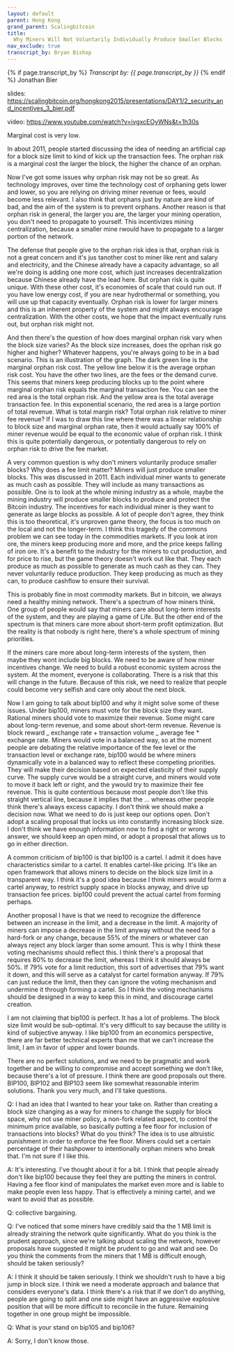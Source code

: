 ```yaml
---
layout: default
parent: Hong Kong
grand_parent: Scalingbitcoin
title:
  Why Miners Will Not Voluntarily Individually Produce Smaller Blocks
nav_exclude: true
transcript_by: Bryan Bishop
---
```


{% if page.transcript_by %} <i>Transcript by:
{{ page.transcript_by }}</i> {% endif %} Jonathan Bier

slides:
<https://scalingbitcoin.org/hongkong2015/presentations/DAY1/2_security_and_incentives_3_bier.pdf>

video: <https://www.youtube.com/watch?v=ivgxcEOyWNs&t=1h30s>

Marginal cost is very low.

In about 2011, people started discussing the idea of needing an
artificial cap for a block size limit to kind of kick up the transaction
fees. The orphan risk is a marginal cost the larger the block, the
higher the chance of an orphan.

Now I've got some issues why orphan risk may not be so great. As
technology improves, over time the technology cost of orphaning gets
lower and lower, so you are relying on driving miner revenue or fees,
would become less relevant. I also think that orphans just by nature are
kind of bad, and the aim of the system is to prevent orphans. Another
reason is that orphan risk in general, the larger you are, the larger
your mining operation, you don't need to propagate to yourself. This
incentivizes mining centralization, because a smaller mine rwould have
to propagate to a larger portion of the network.

The defense that people give to the orphan risk idea is that, orphan
risk is not a great concern and it's jus tanother cost to miner like
rent and salary and electricity, and the Chinese already have a capacity
advantage, so all we're doing is adding one more cost, which just
increases decentralization because Chinese already have the lead here.
But orphan risk is quite unique. With these other cost, it's economies
of scale that could run out. If you have low energy cost, if you are
near hydrothermal or something, you will use up that capacity
eventually. Orphan risk is lower for larger miners and this is an
inherent property of the system and might always encourage
centralization. With the other costs, we hope that the impact eventually
runs out, but orphan risk might not.

And then there's the question of how does marginal orphan risk vary when
the block size varies? As the block size increases, does the oprhan risk
go higher and higher? Whatever happens, you're always going to be in a
bad scenario. This is an illustration of the graph. The dark green line
is the marginal orphan risk cost. The yellow line below it is the
average orphan risk cost. You have the other two lines, are the fees or
the demand curve. This seems that miners keep producing blocks up to the
point where marginal orphan risk equals the marginal transaction fee.
You can see the red area is the total orphan risk. And the yellow area
is the total average transaction fee. In this exponential scenario, the
red area is a large portion of total revenue. What is total margin risk?
Total orphan risk relative to miner fee revenue? If I was to draw this
line where there was a linear relationship to block size and marginal
orphan rate, then it would actually say 100% of miner revenue would be
equal to the economic value of orphan risk. I think this is quite
potentially dangerous, or potentially dangerous to rely on orphan risk
to drive the fee market.

A very common question is why don't miners voluntarily produce smaller
blocks? Why does a fee limit matter? Miners will just produce smaller
blocks. This was discussed in 2011. Each individual miner wants to
generate as much cash as possible. They will include as many
transactions as possible. One is to look at the whole mining industry as
a whole, maybe the mining industry will produce smaller blocks to
produce and protect the Bitcoin industry. The incentives for each
individual miner is they want to generate as large blocks as possible. A
lot of people don't agree, they think this is too theoretical, it's
unproven game theory, the focus is too much on the local and not the
longer-term. I think this tragedy of the commons problem we can see
today in the commodities markets. If you look at iron ore, the miners
keep producing more and more, and the price keeps falling of iron ore.
It's a benefit to the industry for the miners to cut production, and for
price to rise, but the game theory doesn't work out like that. They each
produce as much as possible to generate as much cash as they can. They
never voluntarily reduce production. They keep producing as much as they
can, to produce cashflow to ensure their survival.

This is probably fine in most commodity markets. But in bitcoin, we
always need a healthy mining network. There's a spectrum of how miners
think. One group of people would say that miners care about long-term
interests of the system, and they are playing a game of Life. But the
other end of the spectrum is that miners care more about short-term
profit optimization. But the reality is that nobody is right here,
there's a whole spectrum of mining priorities.

If the miners care more about long-term interests of the system, then
maybe they wont include big blocks. We need to be aware of how miner
incentives change. We need to build a robust economic system across the
system. At the moment, everyone is collaborating. There is a risk that
this will change in the future. Because of this risk, we need to realize
that people could become very selfish and care only about the next
block.

Now I am going to talk about bip100 and why it might solve some of these
issues. Under bip100, miners must vote for the block size they want.
Rational miners should vote to maximize their revenue. Some might care
about long-term revenue, and some about short-term revenue. Revenue is
block reward _ exchange rate + transaction volume _ average fee \*
exchange rate. Miners would vote in a balanced way, so at the moment
people are debating the relative importance of the fee level or the
transaction level or exchange rate, bip100 would be where miners
dynamically vote in a balanced way to reflect these competing
priorities. They will make their decision based on expected elasticity
of their supply curve. The supply curve would be a straight curve, and
miners would vote to move it back left or right, and the ywould try to
maximize their fee revenue. This is quite contentious because most
people don't like this straight vertical line, because it implies that
the ... whereas other people think there's always excess capacity. I
don't think we should make a decision now. What we need to do is just
keep our options open. Don't adopt a scaling proposal that locks us into
constantly increasing block size. I don't think we have enough
information now to find a right or wrong answer, we should keep an open
mind, or adopt a proposal that allows us to go in either direction.

A common criticism of bip100 is that bip100 is a cartel. I admit it does
have characteristics similar to a cartel. It enables cartel-like
pricing. It's like an open framework that allows miners to decide on the
block size limit in a transparent way. I think it's a good idea because
I think miners would form a cartel anyway, to restrict supply space in
blocks anyway, and drive up transaction fee prices. bip100 could prevent
the actual cartel from forming perhaps.

Another proposal I have is that we need to recognize the difference
between an increase in the limit, and a decrease in the limit. A
majority of miners can impose a decrease in the limit anyway without the
need for a hard-fork or any change, because 55% of the miners or
whatever can always reject any block larger than some amount. This is
why I think these voting mechanisms should reflect this. I think there's
a proposal that requires 80% to decrease the limit, whereas I think it
should always be 50%. If 79% vote for a limit reduction, this sort of
advertises that 79% want it down, and this will serve as a catalyst for
cartel formation anyway. If 79% can just reduce the limit, then they can
ignore the voting mechanism and undermine it through forming a cartel.
So I think the voting mechanisms should be designed in a way to keep
this in mind, and discourage cartel creation.

I am not claiming that bip100 is perfect. It has a lot of problems. The
block size limit would be sub-optimal. It's very difficult to say
because the utility is kind of subjective anyway. I like bip100 from an
economics perspective, there are far better technical experts than me
that we can't increase the limit, I am in favor of upper and lower
bounds.

There are no perfect solutions, and we need to be pragmatic and work
together and be willing to compromise and accept something we don't
like, because there's a lot of pressure. I think there are good
proposals out there. BIP100, BIP102 and BIP103 seem like somewhat
reasonable interim solutions. Thank you very much, and I'll take
questions.

Q: I had an idea that I wanted to hear your take on. Rather than
creating a block size changing as a way for miners to change the supply
for block space, why not use miner policy, a non-fork related aspect, to
control the minimum price available, so basically putting a fee floor
for inclusion of transactions into blocks? What do you think? The idea
is to use altruistic punishment in order to enforce the fee floor.
Miners could set a certain percentage of their hashpower to
intentionally orphan miners who break that. I'm not sure if I like this.

A: It's interesting. I've thought about it for a bit. I think that
people already don't like bip100 because they feel they are putting the
miners in control. Having a fee floor kind of manipulates the market
even more and is liable to make people even less happy. That is
effectively a mining cartel, and we want to avoid that as possible.

Q: collective bargaining.

Q: I've noticed that some miners have credibly said tha the 1 MB limit
is already straining the network quite significantly. What do you think
is the prudent approach, since we're talking about scaling the network,
however proposals have suggested it might be prudent to go and wait and
see. Do you think the comments from the miners that 1 MB is difficult
enough, should be taken seriously?

A: I think it should be taken seriously. I think we shouldn't rush to
have a big jump in block size. I think we need a moderate approach and
balance that considers everyone's data. I think there's a risk that if
we don't do anything, people are going to split and one side might have
an aggressive explosive position that will be more difficult to
reconcile in the future. Remaining together in one group might be
impossible.

Q: What is your stand on bip105 and bip106?

A: Sorry, I don't know those.
